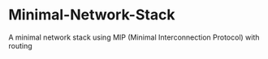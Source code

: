 # Minimal-Network-Stack
A minimal network stack using MIP (Minimal Interconnection Protocol) with routing
